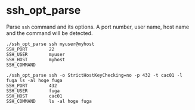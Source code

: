 ssh_opt_parse
=======================

Parse `ssh` command and its options.
A port number, user name, host name and the command will be detected.

```
./ssh_opt_parse ssh myuser@myhost
SSH_PORT        22
SSH_USER        myuser
SSH_HOST        myhost
SSH_COMMAND

./ssh_opt_parse ssh -o StrictHostKeyChecking=no -p 432 -t cac01 -l fuga ls -al hoge fuga
SSH_PORT        432
SSH_USER        fuga
SSH_HOST        cac01
SSH_COMMAND     ls -al hoge fuga
```
